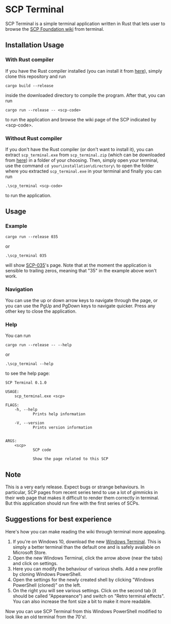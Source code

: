 SCP Terminal
===

SCP Terminal is a simple terminal application written in Rust that lets user to browse the [SCP Foundation wiki](https://scp-wiki.wikidot.com) from terminal. 

## Installation Usage

### With Rust compiler

If you have the Rust compiler installed (you can install it from [here](https://www.rust-lang.org/tools/install)), simply clone this repository and run
```
cargo build --release
```
inside the downloaded directory to compile the program. After that, you can run
```
cargo run --release -- <scp-code>
```
to run the application and browse the wiki page of the SCP indicated by \<scp-code\>. 

### Without Rust compiler

If you don't have the Rust compiler (or don't want to install it), you can extract `scp_terminal.exe` from `scp_terminal.zip` (which can be downloaded from [here](https://github.com/ultrapoci/scp_terminal/releases/)) in a folder of your choosing. Then, simply open your terminal, use the command `cd your\installation\directory\` to open the folder where you extracted `scp_terminal.exe` in your terminal and finally you can run
```
.\scp_terminal <scp-code>
```
to run the application. 

## Usage

### Example

```
cargo run --release 035
```
or 
```
.\scp_terminal 035
```
will show [SCP-035](https://scp-wiki.wikidot.com/scp-035)'s page. Note that at the moment the application is sensible to trailing zeros, meaning that "35" in the example above won't work. 

### Navigation

You can use the up or down arrow keys to navigate through the page, or you can use the PgUp and PgDown keys to navigate quicker. Press any other key to close the application.

### Help

You can run
```
cargo run --release -- --help
```
or
```
.\scp_terminal --help
```
to see the help page:
```
SCP Terminal 0.1.0

USAGE:
    scp_terminal.exe <scp>

FLAGS:
    -h, --help
            Prints help information

    -V, --version
            Prints version information


ARGS:
    <scp>
            SCP code

            Show the page related to this SCP
```

## Note

This is a very early release. Expect bugs or strange behaviours. In particular, SCP pages from recent series tend to use a lot of gimmicks in their web page that makes it difficult to render them correctly in terminal. But this application should run fine with the first series of SCPs. 

## Suggestions for best experience

Here's how you can make reading the wiki through terminal more appealing. 
1. If you're on Windows 10, download the new [Windows Terminal](https://www.microsoft.com/it-it/p/windows-terminal/9n0dx20hk701?rtc=1&activetab=pivot:overviewtab). This is simply a better terminal than the default one and is safely available on Microsoft Store.
2. Open the new Windows Terminal, click the arrow above (near the tabs) and click on settings.
3. Here you can modify the behaviour of various shells. Add a new profile by  cloning Windows PowerShell. 
4. Open the settings for the newly created shell by clicking "Windows PowerShell (cloned)" on the left. 
5. On the right you will see various settings. Click on the second tab (it should be called "Appeareance") and switch on "Retro terminal effects". You can also increase the font size a bit to make it more readable.
   
Now you can use SCP Terminal from this Windows PowerShell modified to look like an old terminal from the 70's!.

